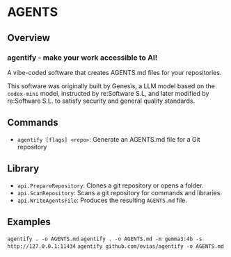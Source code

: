# AGENTS

## Overview

### agentify - make your work accessible to AI!

A vibe-coded software that creates AGENTS.md files for your repositories.

This software was originally built by Genesìs, a LLM model based on
the `codex-mini` model, instructed by re:Software S.L, and later modified
by re:Software S.L. to satisfy security and general quality standards.

## Commands

- `agentify [flags] <repo>`: Generate an AGENTS.md file for a Git repository

## Library

- `api.PrepareRepository`: Clones a git repository or opens a folder.
- `api.ScanRepository`: Scans a git repository for commands and libraries.
- `api.WriteAgentsFile`: Produces the resulting `AGENTS.md` file.

## Examples

`agentify . -o AGENTS.md`
`agentify . -o AGENTS.md -m gemma3:4b -s http://127.0.0.1:11434`
`agentify github.com/evias/agentify -o AGENTS.md`
